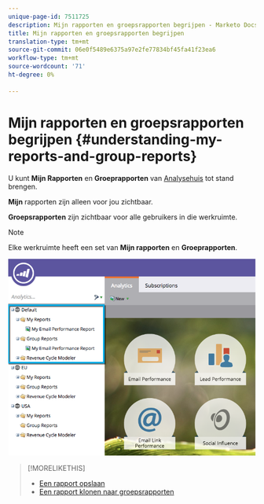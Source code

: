 ```yaml
---
unique-page-id: 7511725
description: Mijn rapporten en groepsrapporten begrijpen - Marketo Docs - Productdocumentatie
title: Mijn rapporten en groepsrapporten begrijpen
translation-type: tm+mt
source-git-commit: 06e0f5489e6375a97e2fe77834bf45fa41f23ea6
workflow-type: tm+mt
source-wordcount: '71'
ht-degree: 0%

---
```



# Mijn rapporten en groepsrapporten begrijpen {#understanding-my-reports-and-group-reports}

U kunt **Mijn Rapporten** en **Groeprapporten** van [Analysehuis](/help/marketo/product-docs/reporting/basic-reporting/creating-reports/navigating-the-analytics-home-page.md) tot stand brengen.

**Mijn** rapporten zijn alleen voor jou zichtbaar.

**Groepsrapporten** zijn zichtbaar voor alle gebruikers in die werkruimte.

>[!NOTE]
>
>Elke werkruimte heeft een set van **Mijn rapporten** en **Groeprapporten**.

![](assets/image2015-4-21-14-3a41-3a22.png)

>[!MORELIKETHIS]
>
>* [Een rapport opslaan](/help/marketo/product-docs/reporting/basic-reporting/creating-reports/save-a-report.md)
>* [Een rapport klonen naar groepsrapporten](/help/marketo/product-docs/reporting/basic-reporting/report-activity/clone-a-report-to-group-reports.md)

